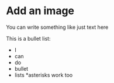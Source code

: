 # Add an image

You can write something like just text here

This is a bullet list:

- I
- can
- do
- bullet
- lists
*asterisks work too